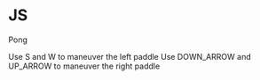 # JS
Pong

Use S and W to maneuver the left paddle
Use DOWN_ARROW and UP_ARROW to maneuver the right paddle